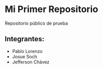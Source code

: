 # Mi Primer Repositorio
 Repositorio público de prueba
## Integrantes:
+ Pablo Lorenzo 
+ Josue Soch
+ Jefferson Chávez
